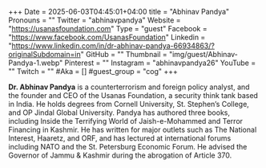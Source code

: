 +++
Date = 2025-06-03T04:45:01+04:00
title = "Abhinav Pandya"
Pronouns = ""
Twitter = "abhinavpandya"
Website = "https://usanasfoundation.com"
Type = "guest"
Facebook = "https://www.facebook.com/UsanasFoundation"
Linkedin = "https://www.linkedin.com/in/dr-abhinav-pandya-66934863/?originalSubdomain=in"
GitHub = ""
Thumbnail = "img/guest/Abhinav-Pandya-1.webp"
Pinterest = ""
Instagram = "abhinavpandya26"
YouTube = ""
Twitch = ""
#Aka = []
#guest_group = "cog"
+++

__Dr. Abhinav Pandya__ is a counterterrorism and foreign policy analyst, and the founder and CEO of the Usanas Foundation, a security think tank based in India. He holds degrees from Cornell University, St. Stephen’s College, and OP Jindal Global University. Pandya has authored three books, including Inside the Terrifying World of Jaish-e-Mohammed and Terror Financing in Kashmir. He has written for major outlets such as The National Interest, Haaretz, and ORF, and has lectured at international forums including NATO and the St. Petersburg Economic Forum. He advised the Governor of Jammu & Kashmir during the abrogation of Article 370.
